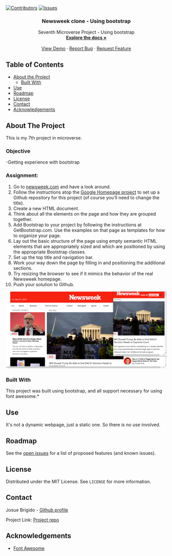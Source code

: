 [![Contributors][contributors-shield]][contributors-url]
[![Issues][issues-shield]][issues-url]
<br />
<p align="center">
 
  <h3 align="center">Newsweek clone - Using bootstrap</h3>
  <p align="center">
    Seventh Microverse Project - Using bootstrap
    <br />
    <a href="https://github.com/kalavhan/Newsweek/tree/feature-developer"><strong>Explore the docs »</strong></a>
    <br />
    <br />
    <a href="http://kalavhan.com/7thproject/index.html
">View Demo</a>
    ·
    <a href="https://github.com/kalavhan/Newsweek/issues">Report Bug</a>
    ·
    <a href="https://github.com/kalavhan/Newsweek/issues">Request Feature</a>
  </p>
</p>


<!-- TABLE OF CONTENTS -->
## Table of Contents

* [About the Project](#about-the-project)
  * [Built With](#built-with)
* [Use](#use)
* [Roadmap](#roadmap)
* [License](#license)
* [Contact](#contact)
* [Acknowledgements](#acknowledgements)



<!-- ABOUT THE PROJECT -->
## About The Project
This is my 7th project in microverse.

### Objective
 -Getting experience with bootstrap
 
### Assignment:
 

  1. Go to [newsweek.com](https://www.newsweek.com/) and have a look around.
  2. Follow the instructions atop the [Google Homepage project](https://www.theodinproject.com/courses/web-development-101/lessons/html-css) to set up a Github repository for this project (of course you’ll need to change the title).
  3. Create a new HTML document.
  4. Think about all the elements on the page and how they are grouped together.
  5. Add Bootstrap to your project by following the instructions at GetBootstrap.com. Use the examples on that page as templates for how to organize your page.
  6. Lay out the basic structure of the page using empty semantic HTML elements that are appropriately sized and which are positioned by using the appropriate Bootstrap classes.
  7. Set up the top title and navigation bar.
  8. Work your way down the page by filling in and positioning the additional sections.
  9. Try resizing the browser to see if it mimics the behavior of the real Newsweek homepage.
  10. Push your solution to Github.

![Project Screen Shot][product-screenshot]


### Built With
This project was built using bootstrap, and all support necessary for using font awesome.* 


<!-- USAGE EXAMPLES -->
## Use

It's not a dynamic webpage, just a static one. So there is no use involved.


<!-- ROADMAP -->
## Roadmap

See the [open issues](https://github.com/kalavhan/Newsweek/issues/issues) for a list of proposed features (and known issues).


<!-- LICENSE -->
## License

Distributed under the MIT License. See `LICENSE` for more information.

<!-- CONTACT -->
## Contact
Josue Brigido - [Github profile](https://github.com/kalavhan)

Project Link: [Project repo](https://github.com/kalavhan/Newsweek/)



<!-- ACKNOWLEDGEMENTS -->
## Acknowledgements
* [Font Awesome](https://fontawesome.com)




<!-- MARKDOWN LINKS & IMAGES -->
<!-- https://www.markdownguide.org/basic-syntax/#reference-style-links -->
[contributors-shield]: https://img.shields.io/badge/Contributors-1-%2300ff00
[contributors-url]: https://github.com/kalavhan/Newsweek/graphs/contributors
[issues-shield]: https://img.shields.io/badge/issues-0-%2300ff00
[issues-url]: https://github.com/kalavhan/Newsweek/issues
[product-screenshot]: img/product_ss.png
